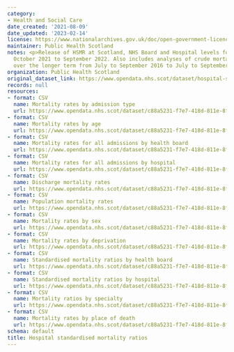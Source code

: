 ```yaml
---
category:
- Health and Social Care
date_created: '2021-08-09'
date_updated: '2023-02-14'
license: https://www.nationalarchives.gov.uk/doc/open-government-licence/version/3/
maintainer: Public Health Scotland
notes: <p>Release of HSMR at Scotland, NHS Board and Hospital levels for the period
  October 2021 to September 2022. Also includes analyses of crude mortality trends
  over the longer term from July to September 2016 to July to September 2022.</p>
organization: Public Health Scotland
original_dataset_link: https://www.opendata.nhs.scot/dataset/hospital-standardised-mortality-ratios
records: null
resources:
- format: CSV
  name: Mortality rates by admission type
  url: https://www.opendata.nhs.scot/dataset/c88a5231-f7e7-418d-811e-8fc2bec79787/resource/dc09221b-57cd-4fbb-b1ec-d1ec8607d4bc/download/2023-02-14_admissions_type_open_data.csv
- format: CSV
  name: Mortality rates by age
  url: https://www.opendata.nhs.scot/dataset/c88a5231-f7e7-418d-811e-8fc2bec79787/resource/0af7aecb-528c-4214-b86d-87370c0fa2b7/download/2023-02-14_age_group_open_data.csv
- format: CSV
  name: Mortality rates for all admissions by health board
  url: https://www.opendata.nhs.scot/dataset/c88a5231-f7e7-418d-811e-8fc2bec79787/resource/5e19bfcc-814a-4ab5-91de-0863be84ebfb/download/2023-02-14_all_admissions_open_data_hb.csv
- format: CSV
  name: Mortality rates for all admissions by hospital
  url: https://www.opendata.nhs.scot/dataset/c88a5231-f7e7-418d-811e-8fc2bec79787/resource/1340bc5f-33a0-4be2-87a4-0e1738547b38/download/2023-02-14_all_admissions_open_data_hosp.csv
- format: CSV
  name: Discharge mortality rates
  url: https://www.opendata.nhs.scot/dataset/c88a5231-f7e7-418d-811e-8fc2bec79787/resource/64347580-f69f-49a0-acc9-b509bbceab58/download/2023-02-14_discharge_open_data.csv
- format: CSV
  name: Population mortality rates
  url: https://www.opendata.nhs.scot/dataset/c88a5231-f7e7-418d-811e-8fc2bec79787/resource/ec2af2be-87b6-4df8-b76c-7dd46061f5be/download/2023-02-14_pop_open_data.csv
- format: CSV
  name: Mortality rates by sex
  url: https://www.opendata.nhs.scot/dataset/c88a5231-f7e7-418d-811e-8fc2bec79787/resource/cc1488be-b6b3-4bb2-9245-8307ca92056f/download/2023-02-14_sex_open_data.csv
- format: CSV
  name: Mortality rates by deprivation
  url: https://www.opendata.nhs.scot/dataset/c88a5231-f7e7-418d-811e-8fc2bec79787/resource/b409ca3c-c6e3-4c3b-8910-fedabe2c8e6e/download/2023-02-14_simd_open_data.csv
- format: CSV
  name: Standardised mortality ratios by health board
  url: https://www.opendata.nhs.scot/dataset/c88a5231-f7e7-418d-811e-8fc2bec79787/resource/1dbd64b9-9e9f-4268-a083-4a2480ed2da3/download/2023-02-14_smr_open_data_hb.csv
- format: CSV
  name: Standardised mortality ratios by hospital
  url: https://www.opendata.nhs.scot/dataset/c88a5231-f7e7-418d-811e-8fc2bec79787/resource/8381c6f3-21b1-4db6-9c12-fa464c9e4aa4/download/2023-02-14_smr_open_data_hosp.csv
- format: CSV
  name: Mortality ratios by specialty
  url: https://www.opendata.nhs.scot/dataset/c88a5231-f7e7-418d-811e-8fc2bec79787/resource/f46655f0-7d4d-4fba-95f1-76047cb84953/download/2023-02-14_spec_open_data.csv
- format: CSV
  name: Mortality rates by place of death
  url: https://www.opendata.nhs.scot/dataset/c88a5231-f7e7-418d-811e-8fc2bec79787/resource/0f906b20-3e3d-4c0e-b6d4-23b74f209ec6/download/2023-02-14_place_open_data.csv
schema: default
title: Hospital standardised mortality ratios
---
```

